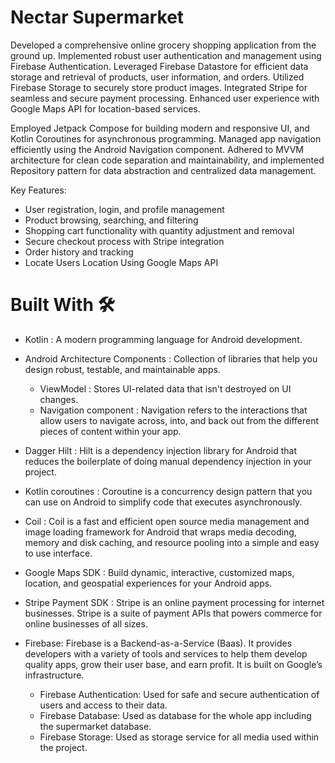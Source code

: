 # Nectar Supermarket

Developed a comprehensive online grocery shopping application from the ground up. Implemented robust user authentication and management using Firebase Authentication. Leveraged Firebase Datastore for efficient data storage and retrieval of products, user information, and orders. Utilized Firebase Storage to securely store product images. Integrated Stripe for seamless and secure payment processing. Enhanced user experience with Google Maps API for location-based services.

Employed Jetpack Compose for building modern and responsive UI, and Kotlin Coroutines for asynchronous programming. Managed app navigation efficiently using the Android Navigation component. Adhered to MVVM architecture for clean code separation and maintainability, and implemented Repository pattern for data abstraction and centralized data management.

Key Features:

* User registration, login, and profile management
* Product browsing, searching, and filtering
* Shopping cart functionality with quantity adjustment and removal
* Secure checkout process with Stripe integration
* Order history and tracking
* Locate Users Location Using Google Maps API

# Built With 🛠

* Kotlin : A modern programming language for Android development.
* Android Architecture Components : Collection of libraries that help you design robust, testable, and maintainable apps.

   * ViewModel : Stores UI-related data that isn't destroyed on UI changes.
   * Navigation component : Navigation refers to the interactions that allow users to navigate across, into, and back out from the different pieces of content within your app.
  
* Dagger Hilt : Hilt is a dependency injection library for Android that reduces the boilerplate of doing manual dependency injection in your project.
* Kotlin coroutines : Coroutine is a concurrency design pattern that you can use on Android to simplify code that executes asynchronously.
* Coil : Coil is a fast and efficient open source media management and image loading framework for Android that wraps media decoding, memory and disk caching, and resource pooling into a simple and easy to use interface.
* Google Maps SDK : Build dynamic, interactive, customized maps, location, and geospatial experiences for your Android apps.
* Stripe Payment SDK : Stripe is an online payment processing for internet businesses. Stripe is a suite of payment APIs that powers commerce for online businesses of all sizes.
* Firebase: Firebase is a Backend-as-a-Service (Baas). It provides developers with a variety of tools and services to help them develop quality apps, grow their user base, and earn profit. It is built on Google’s infrastructure.
  * Firebase Authentication: Used for safe and secure authentication of users and access to their data.
  * Firebase Database: Used as database for the whole app including the supermarket database.
  * Firebase Storage: Used as storage service for all media used within the project.
